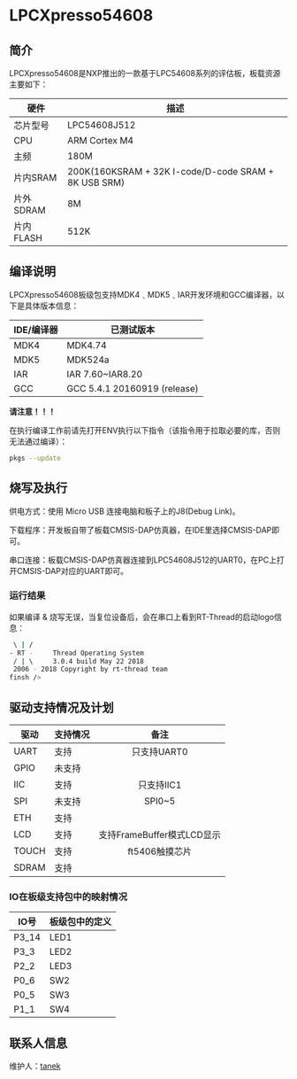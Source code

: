 # LPCXpresso54608

## 简介

LPCXpresso54608是NXP推出的一款基于LPC54608系列的评估板，板载资源主要如下：

| 硬件      | 描述          |
| --------- | ------------- |
| 芯片型号  | LPC54608J512  |
| CPU       | ARM Cortex M4 |
| 主频      | 180M          |
| 片内SRAM  | 200K(160KSRAM + 32K I-code/D-code SRAM + 8K USB SRM)          |
| 片外SDRAM | 8M           |
| 片内FLASH | 512K         |

## 编译说明

LPCXpresso54608板级包支持MDK4﹑MDK5﹑IAR开发环境和GCC编译器，以下是具体版本信息：

| IDE/编译器 | 已测试版本                   |
| ---------- | ---------------------------- |
| MDK4       | MDK4.74                      |
| MDK5       | MDK524a                      |
| IAR        | IAR 7.60~IAR8.20             |
| GCC        | GCC 5.4.1 20160919 (release) |

**请注意！！！**

在执行编译工作前请先打开ENV执行以下指令（该指令用于拉取必要的库，否则无法通过编译）：

```bash
pkgs --update
```

## 烧写及执行

供电方式：使用 Micro USB 连接电脑和板子上的J8(Debug Link)。

下载程序：开发板自带了板载CMSIS-DAP仿真器，在IDE里选择CMSIS-DAP即可。

串口连接：板载CMSIS-DAP仿真器连接到LPC54608J512的UART0，在PC上打开CMSIS-DAP对应的UART即可。

### 运行结果

如果编译 & 烧写无误，当复位设备后，会在串口上看到RT-Thread的启动logo信息：

```bash
 \ | /
- RT -     Thread Operating System
 / | \     3.0.4 build May 22 2018
 2006 - 2018 Copyright by rt-thread team
finsh />

```
## 驱动支持情况及计划

| 驱动  | 支持情况 |            备注            |
| ----- | -------- | :------------------------: |
| UART  | 支持     |        只支持UART0         |
| GPIO  | 未支持   |                            |
| IIC   | 支持     |         只支持IIC1         |
| SPI   | 未支持   |           SPI0~5           |
| ETH   | 支持     |                            |
| LCD   | 支持     | 支持FrameBuffer模式LCD显示 |
| TOUCH | 支持     |       ft5406触摸芯片       |
| SDRAM | 支持     |                            |

### IO在板级支持包中的映射情况

| IO号  | 板级包中的定义 |
| ----- | -------------- |
| P3_14 | LED1           |
| P3_3  | LED2           |
| P2_2  | LED3           |
| P0_6  | SW2            |
| P0_5  | SW3            |
| P1_1  | SW4            |

## 联系人信息

维护人：[tanek](https://github.com/liangyongxiang)
